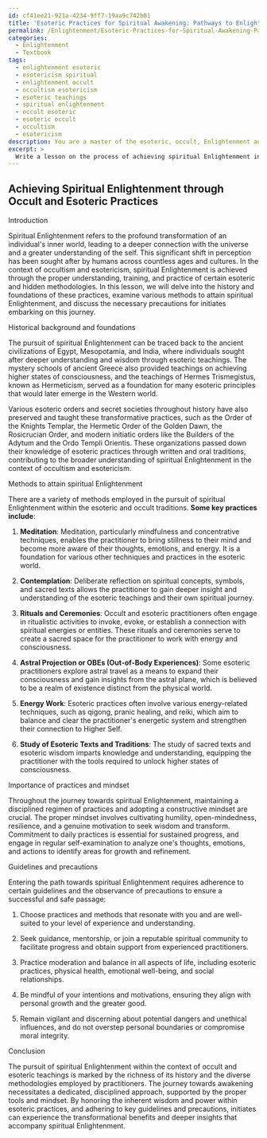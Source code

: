 ```yaml
---
id: cf41ee21-921a-4234-9ff7-19aa9c742b01
title: 'Esoteric Practices for Spiritual Awakening: Pathways to Enlightenment'
permalink: /Enlightenment/Esoteric-Practices-for-Spiritual-Awakening-Pathways-to-Enlightenment/
categories:
  - Enlightenment
  - Textbook
tags:
  - enlightenment esoteric
  - esotericism spiritual
  - enlightenment occult
  - occultism esotericism
  - esoteric teachings
  - spiritual enlightenment
  - occult esoteric
  - esoteric occult
  - occultism
  - esotericism
description: You are a master of the esoteric, occult, Enlightenment and education, you have written many textbooks on the subject in ways that provide students with rich and deep understanding of the subject. You are being asked to write textbook-like sections on a topic and you do it with full context, explainability, and reliability in accuracy to the true facts of the topic at hand, in a textbook style that a student would easily be able to learn from, in a rich, engaging, and contextual way. Always include relevant context (such as formulas and history), related concepts, and in a way that someone can gain deep insights from.
excerpt: > 
  Write a lesson on the process of achieving spiritual Enlightenment in the context of the occult and esoteric practices. Explain the historical background and foundations, various methods to attain it, and the importance of the practices and mindset required throughout the journey. Additionally, provide key guidelines and precautions for initiates to follow while pursuing this path to ensure a successful and safe passage towards awakening.
---
```


## Achieving Spiritual Enlightenment through Occult and Esoteric Practices

Introduction

Spiritual Enlightenment refers to the profound transformation of an individual's inner world, leading to a deeper connection with the universe and a greater understanding of the self. This significant shift in perception has been sought after by humans across countless ages and cultures. In the context of occultism and esotericism, spiritual Enlightenment is achieved through the proper understanding, training, and practice of certain esoteric and hidden methodologies. In this lesson, we will delve into the history and foundations of these practices, examine various methods to attain spiritual Enlightenment, and discuss the necessary precautions for initiates embarking on this journey.

Historical background and foundations

The pursuit of spiritual Enlightenment can be traced back to the ancient civilizations of Egypt, Mesopotamia, and India, where individuals sought after deeper understanding and wisdom through esoteric teachings. The mystery schools of ancient Greece also provided teachings on achieving higher states of consciousness, and the teachings of Hermes Trismegistus, known as Hermeticism, served as a foundation for many esoteric principles that would later emerge in the Western world.

Various esoteric orders and secret societies throughout history have also preserved and taught these transformative practices, such as the Order of the Knights Templar, the Hermetic Order of the Golden Dawn, the Rosicrucian Order, and modern initiatic orders like the Builders of the Adytum and the Ordo Templi Orientis. These organizations passed down their knowledge of esoteric practices through written and oral traditions, contributing to the broader understanding of spiritual Enlightenment in the context of occultism and esotericism.

Methods to attain spiritual Enlightenment

There are a variety of methods employed in the pursuit of spiritual Enlightenment within the esoteric and occult traditions. **Some key practices include**:

1. ****Meditation****: Meditation, particularly mindfulness and concentrative techniques, enables the practitioner to bring stillness to their mind and become more aware of their thoughts, emotions, and energy. It is a foundation for various other techniques and practices in the esoteric world.

2. ****Contemplation****: Deliberate reflection on spiritual concepts, symbols, and sacred texts allows the practitioner to gain deeper insight and understanding of the esoteric teachings and their own spiritual journey.

3. ****Rituals and Ceremonies****: Occult and esoteric practitioners often engage in ritualistic activities to invoke, evoke, or establish a connection with spiritual energies or entities. These rituals and ceremonies serve to create a sacred space for the practitioner to work with energy and consciousness.

4. ****Astral Projection or OBEs (Out-of-Body Experiences)****: Some esoteric practitioners explore astral travel as a means to expand their consciousness and gain insights from the astral plane, which is believed to be a realm of existence distinct from the physical world.

5. ****Energy Work****: Esoteric practices often involve various energy-related techniques, such as qigong, pranic healing, and reiki, which aim to balance and clear the practitioner's energetic system and strengthen their connection to Higher Self.

6. ****Study of Esoteric Texts and Traditions****: The study of sacred texts and esoteric wisdom imparts knowledge and understanding, equipping the practitioner with the tools required to unlock higher states of consciousness.

Importance of practices and mindset

Throughout the journey towards spiritual Enlightenment, maintaining a disciplined regimen of practices and adopting a constructive mindset are crucial. The proper mindset involves cultivating humility, open-mindedness, resilience, and a genuine motivation to seek wisdom and transform. Commitment to daily practices is essential for sustained progress, and engage in regular self-examination to analyze one's thoughts, emotions, and actions to identify areas for growth and refinement. 

Guidelines and precautions

Entering the path towards spiritual Enlightenment requires adherence to certain guidelines and the observance of precautions to ensure a successful and safe passage:

1. Choose practices and methods that resonate with you and are well-suited to your level of experience and understanding.
 
2. Seek guidance, mentorship, or join a reputable spiritual community to facilitate progress and obtain support from experienced practitioners.

3. Practice moderation and balance in all aspects of life, including esoteric practices, physical health, emotional well-being, and social relationships.

4. Be mindful of your intentions and motivations, ensuring they align with personal growth and the greater good.

5. Remain vigilant and discerning about potential dangers and unethical influences, and do not overstep personal boundaries or compromise moral integrity.

Conclusion

The pursuit of spiritual Enlightenment within the context of occult and esoteric teachings is marked by the richness of its history and the diverse methodologies employed by practitioners. The journey towards awakening necessitates a dedicated, disciplined approach, supported by the proper tools and mindset. By honoring the inherent wisdom and power within esoteric practices, and adhering to key guidelines and precautions, initiates can experience the transformational benefits and deeper insights that accompany spiritual Enlightenment.
